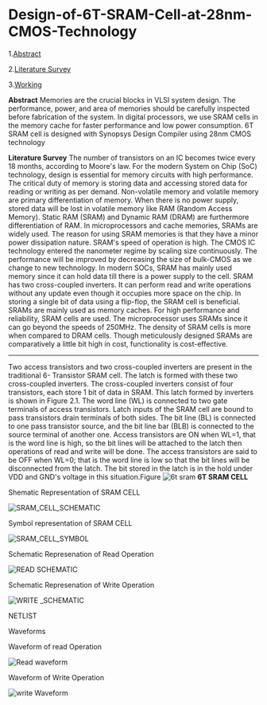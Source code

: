 # Design-of-6T-SRAM-Cell-at-28nm-CMOS-Technology
1.[Abstract](https://github.com/prasanthmandadi/Design-of-6T-SRAM-Cell-at-28nm-CMOS-Technology/blob/main/Abstract)

2.[Literature Survey](https://github.com/prasanthmandadi/Design-of-6T-SRAM-Cell-at-28nm-CMOS-Technology/edit/main/README.md#Literature-Survey)

3.[Working](https://github.com/prasanthmandadi/Design-of-6T-SRAM-Cell-at-28nm-CMOS-Technology/edit/main/README.md#Working)

**Abstract**
Memories are the crucial blocks in VLSI system 
design. The performance, power, and area of memories should 
be carefully inspected before fabrication of the system. In digital 
processors, we use SRAM cells in the memory cache for faster 
performance and low power consumption. 6T SRAM cell is 
designed with Synopsys Design Compiler using 28nm CMOS 
technology

**Literature Survey**
The number of transistors on an IC becomes twice 
every 18 months, according to Moore's law. For the modern 
System on Chip (SoC) technology, design is essential for
memory circuits with high performance. The critical duty of 
memory is storing data and accessing stored data for reading 
or writing as per demand. Non-volatile memory and volatile 
memory are primary differentiation of memory. When there 
is no power supply, stored data will be lost in volatile memory 
like RAM (Random Access Memory). Static RAM (SRAM) 
and Dynamic RAM (DRAM) are furthermore differentiation 
of RAM. In microprocessors and cache memories, SRAMs 
are widely used. The reason for using SRAM memories is 
that they have a minor power dissipation nature. SRAM's
speed of operation is high. The CMOS IC technology entered
the nanometer regime by scaling size continuously. The 
performance will be improved by decreasing the size of bulk-CMOS as we change to new technology. In modern SOCs,
SRAM has mainly used memory since it can hold data till 
there is a power supply to the cell. SRAM has two cross-coupled inverters. It can perform read and write operations 
without any update even though it occupies more space on 
the chip. In storing a single bit of data using a flip-flop, the 
SRAM cell is beneficial. SRAMs are mainly used as memory 
caches. For high performance and reliability, SRAM cells are 
used. The microprocessor uses SRAMs since it can go 
beyond the speeds of 250MHz. The density of SRAM cells is 
more when compared to DRAM cells. Though meticulously 
designed SRAMs are comparatively a little bit high in cost, 
functionality is cost-effective.

****

Two access transistors and two cross-coupled inverters are 
present in the traditional 6- Transistor SRAM cell. The latch is 
formed with these two cross-coupled inverters. The cross-coupled 
inverters consist of four transistors, each store 1 bit of data in 
SRAM. This latch formed by inverters is shown in Figure 2.1. The
word line (WL) is connected to two gate terminals of access 
transistors. Latch inputs of the SRAM cell are bound to pass 
transistors drain terminals of both sides. The bit line (BL) is 
connected to one pass transistor source, and the bit line bar (BLB) is 
connected to the source terminal of another one. Access transistors 
are ON when WL=1, that is the word line is high, so the bit lines 
will be attached to the latch then operations of read and write will be done. The access transistors are said to be OFF when WL=0; that 
is the word line is low so that the bit lines will be disconnected from
the latch. The bit stored in the latch is in the hold under VDD and 
GND's voltage in this situation.Figure 
![6t sram](https://user-images.githubusercontent.com/85571828/155920389-58ba797e-6a83-481b-9f9b-e767cc3e2cfc.jpg) 
                                                                                                  **6T SRAM CELL**

Shematic Representation of SRAM CELL

![SRAM_CELL_SCHEMATIC](https://user-images.githubusercontent.com/85571828/155921219-55d5698b-ae1d-4b50-847b-e86b8e0566f4.JPG)

Symbol representation of SRAM CELL

![SRAM_CELL_SYMBOL](https://user-images.githubusercontent.com/85571828/155921283-46a531c4-b11f-4c63-ba91-731433131cc1.JPG)

Schematic Represenation of Read Operation

![READ SCHEMATIC](https://user-images.githubusercontent.com/85571828/155921387-5bd706a7-57f7-4538-be47-18fa45c40746.JPG)

Schematic Represenation of Write Operation

![WRITE _SCHEMATIC](https://user-images.githubusercontent.com/85571828/155921457-b0c4e9d0-06ca-4fbd-8036-314bba2b5017.JPG)

NETLIST 

Waveforms

Waveform of read Operation

![Read waveform](https://user-images.githubusercontent.com/85571828/155921617-c51a0400-c33a-4c4d-b319-009fa9e74dc7.JPG)

Waveform of Write Operation

![write Waveform](https://user-images.githubusercontent.com/85571828/155921677-254a6cc9-87a8-4354-bd78-bbe57cf539fc.JPG)





